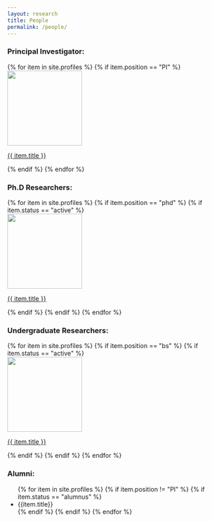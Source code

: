 ```yaml
---
layout: research
title: People
permalink: /people/
---
```

<!---See  <a href="{{site.baseurl | prepend:site.url}}/people/#labopenings"> below </a> for openings.> --->


<h3>Principal Investigator:</h3>
<div class = "flex-container">
{% for item in site.profiles %}
{% if item.position == "PI" %}
  <div class = "thumby"><a href="{{ item.url | prepend:site.baseurl | prepend:site.url}}"><img src = "{{site.url}}/{{site.baseurl}}/assets/img/{{ item.thumb}}" width = "170px" height = "170px"><p>{{ item.title }}</p></a> </div>
  {% endif %}
{% endfor %}
</div>


<h3>Ph.D Researchers:</h3>
<div class = "flex-container">
{% for item in site.profiles %}
{% if item.position == "phd" %}
  {% if item.status == "active" %}
  <div class = "thumby"><a href="{{ item.url | prepend:site.baseurl | prepend:site.url}}"><img src = "{{site.url}}/{{site.baseurl}}/assets/img/{{ item.thumb}}" width = "170px" height = "170px"><p>{{ item.title }}</p></a> </div>
  {% endif %}
{% endif %}  
{% endfor %}
</div>

<h3>Undergraduate Researchers:</h3>
<div class = "flex-container">
{% for item in site.profiles %}
{% if item.position == "bs" %}
  {% if item.status == "active" %}
  <div class = "thumby"><a href="{{ item.url | prepend:site.baseurl | prepend:site.url}}"><img src = "{{site.url}}/{{site.baseurl}}/assets/img/{{ item.thumb}}" width = "170px" height = "170px"><p>{{ item.title }}</p></a> </div>
  {% endif %}
{% endif %}  
{% endfor %}
</div>

<h3>Alumni:</h3>
<div class = "flex-container">
<ul>
{% for item in site.profiles %}
{% if item.position != "PI" %}
  {% if item.status == "alumnus" %}
  <!--div class = "thumby"><a href="{{ item.url | prepend:site.baseurl | prepend:site.url}}"><img src = "{{ item.thumb}}" width = "170px" height = "170px"><p>{{ item.title }}</p></a> </div-->
  <div><li> {{item.title}} </li> </div>
  {% endif %}
{% endif %}  
{% endfor %}
</ul>
</div>

<!---
<div id="labopenings">
<h3> Research Opportunities </h3>
Our lab is growing and we invite those with interest in robotics research to join us. We seek individuals with knowledge and interest in
<ul>
<li> Control of Mechanical Systems </li>
<li> Machine Learning for Perception and Control </li>
<li> Hybrid Control Systems</li>
<li> Correct-by-Construction Control using Formal Methods and Model Checking</li>
<li> Manipulation and Grasping with Robot Arms </li>
<li> Planning under Uncertainty: Markov Decision Processes, Partially Observable MDPs, RRT*, etc</li>
</ul>

To join, send an <a href="mailto:hasan.poonawala@uky.edu"> email </a> to Hasan Poonawala with
<ul>
<li> a one-page resume, </li>
<li> up to three papers or technical reports primarily written by you, and </li>
<li> a transcript. </li>
</ul>
<p>
Preference will be given to candidates with strong records in research/coursework related to mathematics, optimization, control, or robotics. Individuals with significant theoretical or experimental experience are encouraged to apply.</p>

 <p>
<h4>Funding opportunities:</h4>
The lab has support for Ph.D studies beginning Fall 2020, in the form of Research and Teaching Assistantships. Apply as above.</p>
</di>
--->
